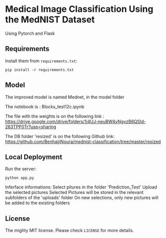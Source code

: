# Medical Image Classification Using the MedNIST Dataset

Using Pytorch and Flask

## Requirements

Install them from `requirements.txt`:

    pip install -r requirements.txt

## Model
The improved model is named Mednet, in the model folder


The notebook is :
Blocks_test12c.ipynb


The file with the weights is on the following link :
https://drive.google.com/drive/folders/1i4UJ-neuBW4yNgvzB6QSId-263TPP0Tr?usp=sharing

The DB folder 'resized' is on the following Github link:
https://github.com/BenhajjiNoura/mednist-classification/tree/master/resized


## Local Deployment

Run the server:

    python app.py

Inferface informations:
    Select pitures in the folder 'Prediction_Test'
    Upload the selected pictures
    Selected Pictures will be stored in the relevant subfolders of the 'uploads' folder
    On new selections, only new pictures will be added to the existing folders


## License

The mighty MIT license. Please check `LICENSE` for more details.
